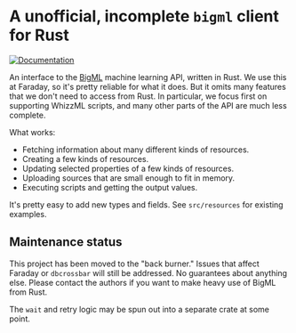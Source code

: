 # A unofficial, incomplete `bigml` client for Rust

[![Documentation](https://img.shields.io/badge/documentation-docs.rs-yellow.svg)](https://docs.rs/bigml/)

An interface to the [BigML][] machine learning API, written in Rust. We use this at Faraday, so it's pretty reliable for what it does. But it omits many features that we don't need to access from Rust. In particular, we focus first on supporting WhizzML scripts, and many other parts of the API are much less complete.

What works:

- Fetching information about many different kinds of resources.
- Creating a few kinds of resources.
- Updating selected properties of a few kinds of resources.
- Uploading sources that are small enough to fit in memory.
- Executing scripts and getting the output values.

It's pretty easy to add new types and fields.  See `src/resources` for existing examples.

## Maintenance status

This project has been moved to the "back burner." Issues that affect Faraday or `dbcrossbar` will still be addressed. No guarantees about anything else. Please contact the authors if you want to make heavy use of BigML from Rust.

The `wait` and retry logic may be spun out into a separate crate at some point.

[BigML]: https://bigml.com/
